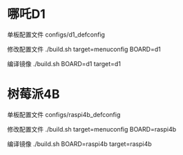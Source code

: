 # 哪吒D1

单板配置文件
configs/d1_defconfig

修改配置文件
./build.sh target=menuconfig BOARD=d1

编译镜像
./build.sh BOARD=d1 target=d1

# 树莓派4B

单板配置文件
configs/raspi4b_defconfig

修改配置文件
./build.sh target=menuconfig BOARD=raspi4b

编译镜像
./build.sh BOARD=raspi4b target=raspi4b
